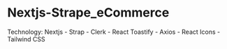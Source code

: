 # Nextjs-Strape_eCommerce
Technology: Nextjs - Strap - Clerk - React Toastify - Axios - React Icons - Tailwind CSS
